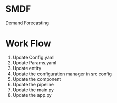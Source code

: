 # SMDF
Demand Forecasting

# Work Flow

1. Update Config.yaml
2. Update Params.yaml
3. Update entity
4. Update the configuration manager in src config
5. Update the component
6. Update the pipeline
7. Update the main.py
8. Update the app.py